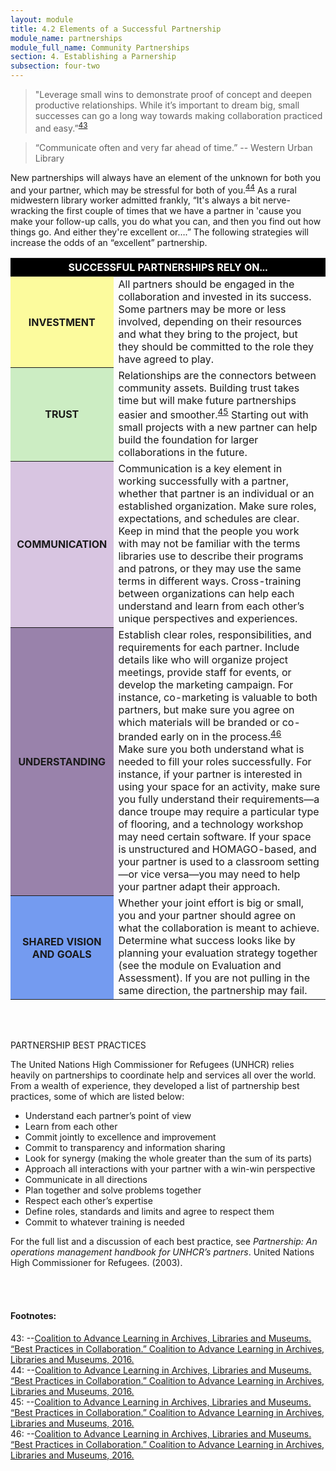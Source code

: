 ```yaml
---
layout: module
title: 4.2 Elements of a Successful Partnership
module_name: partnerships
module_full_name: Community Partnerships
section: 4. Establishing a Parnership
subsection: four-two
---
```


>"Leverage small wins to demonstrate proof of concept and deepen productive relationships. While it’s important to dream big, small successes can go a long way towards making collaboration practiced and easy.”<sup>[43](#fn43)</sup> 

>“Communicate often and very far ahead of time.” -- Western Urban Library 

New partnerships will always have an element of the unknown for both you and your partner, which may be stressful for both of you.<sup>[44](#fn44)</sup> As a rural midwestern library worker admitted frankly, “It's always a bit nerve-wracking the first couple of times that we have a partner in 'cause you make your follow-up calls, you do what you can, and then you find out how things go. And either they're excellent or….” The following strategies will increase the odds of an “excellent” partnership. 

<table> 
<tr style="background-color:#000000"><th style="color: white;" colspan = "2">SUCCESSFUL PARTNERSHIPS RELY ON...</th></tr> 
<tr><th style="background-color:#FCFB9D">INVESTMENT</th><td>All partners should be engaged in the collaboration and invested in its success. Some partners may be more or less involved, depending on their resources and what they bring to the project, but they should be committed to the role they have agreed to play.</td></tr> 
<tr><th style="background-color:#CCEDC3">TRUST</th><td>Relationships are the connectors between community assets. Building trust takes time but will make future partnerships easier and smoother.<sup><a href="#fn45">45</a></sup> Starting out with small projects with a new partner can help build the foundation for larger collaborations in the future.</td></tr>
<tr><th style="background-color:#D8C5E1">COMMUNICATION</th><td>Communication is a key element in working successfully with a partner, whether that partner is an individual or an established organization. Make sure roles, expectations, and schedules are clear. Keep in mind that the people you work with may not be familiar with the terms libraries use to describe their programs and patrons, or they may use the same terms in different ways. Cross-training between organizations can help each understand and learn from each other’s unique perspectives and experiences. </td></tr>
<tr><th style="background-color:#9982AB">UNDERSTANDING</th><td>Establish clear roles, responsibilities, and requirements for each partner. Include details like who will organize project meetings, provide staff for events, or develop the marketing campaign. For instance, co-marketing is valuable to both partners, but make sure you agree on which materials will be branded or co-branded early on in the process.<sup><a href="#fn46">46</a></sup><br> 
Make sure you both understand what is needed to fill your roles successfully. For instance, if your partner is interested in using your space for an activity, make sure you fully understand their requirements—a dance troupe may require a particular type of flooring, and a technology workshop may need certain software. If your space is unstructured and HOMAGO-based, and your partner is used to a classroom setting—or vice versa—you may need to help your partner adapt their approach.</td></tr>
<tr><th style="background-color:#749BF0">SHARED VISION AND GOALS</th><td>Whether your joint effort is big or small, you and your partner should agree on what the collaboration is meant to achieve. Determine what success looks like by planning your evaluation strategy together (see the module on Evaluation and Assessment). If you are not pulling in the same direction, the partnership may fail. </td></tr>
</table>
<br>
<br>
<div class="pointers">  

<p><span class="box-title">PARTNERSHIP BEST PRACTICES</span></p> 
<p>The United Nations High Commissioner for Refugees (UNHCR) relies heavily on partnerships to coordinate help and services all over the world. From a wealth of experience, they developed a list of partnership best practices, some of which are listed below:</p>
<ul> 

<li>Understand each partner’s point of view</li> 
<li>Learn from each other</li> 
<li>Commit jointly to excellence and improvement</li> 
<li>Commit to transparency and information sharing</li>
<li>Look for synergy (making the whole greater than the sum of its parts)</li>
<li>Approach all interactions with your partner with a win-win perspective</li>
<li>Communicate in all directions </li>
<li>Plan together and solve problems together</li>
<li>Respect each other’s expertise</li>
<li>Define roles, standards and limits and agree to respect them</li>
<li>Commit to whatever training is needed</li>
</ul> 
<p>For the full list and a discussion of each best practice, see <i>Partnership: An operations management handbook for UNHCR’s partners</i>. United Nations High Commissioner for Refugees. (2003).</p>
</div>
<br>
<br>

#### Footnotes:
<a name="fn43">43</a>:  --<a href="http://www.coalitiontoadvancelearning.org/why-collaborate/best-practices-in-collaboration/" target="_blank">Coalition to Advance Learning in Archives, Libraries and Museums. “Best Practices in Collaboration.” Coalition to Advance Learning in Archives, Libraries and Museums, 2016.</a>
<br>
<a name="fn44">44</a>:  --<a href="http://www.coalitiontoadvancelearning.org/why-collaborate/best-practices-in-collaboration/" target="_blank">Coalition to Advance Learning in Archives, Libraries and Museums. “Best Practices in Collaboration.” Coalition to Advance Learning in Archives, Libraries and Museums, 2016.</a>
<br>
<a name="fn45">45</a>:  --<a href="http://www.coalitiontoadvancelearning.org/why-collaborate/best-practices-in-collaboration/" target="_blank">Coalition to Advance Learning in Archives, Libraries and Museums. “Best Practices in Collaboration.” Coalition to Advance Learning in Archives, Libraries and Museums, 2016.</a>
<br>
<a name="fn46">46</a>:  --<a href="http://www.coalitiontoadvancelearning.org/why-collaborate/best-practices-in-collaboration/" target="_blank">Coalition to Advance Learning in Archives, Libraries and Museums. “Best Practices in Collaboration.” Coalition to Advance Learning in Archives, Libraries and Museums, 2016.</a>

